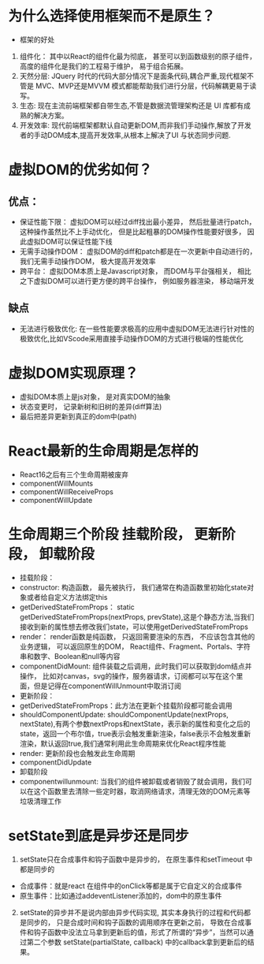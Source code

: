 # 为什么选择使用框架而不是原生？
- 框架的好处
1. 组件化： 其中以React的组件化最为彻底， 甚至可以到函数级别的原子组件， 高度的组件化是我们的工程易于维护， 易于组合拓展。
2. 天然分层: JQuery 时代的代码大部分情况下是面条代码,耦合严重,现代框架不管是 MVC、MVP还是MVVM 模式都能帮助我们进行分层，代码解耦更易于读写。
3. 生态: 现在主流前端框架都自带生态,不管是数据流管理架构还是 UI 库都有成熟的解决方案。
4. 开发效率: 现代前端框架都默认自动更新DOM,而非我们手动操作,解放了开发者的手动DOM成本,提高开发效率,从根本上解决了UI 与状态同步问题.


# 虚拟DOM的优劣如何？
## 优点：
- 保证性能下限： 虚拟DOM可以经过diff找出最小差异， 然后批量进行patch， 这种操作虽然比不上手动优化， 但是比起粗暴的DOM操作性能要好很多， 因此虚拟DOM可以保证性能下线
- 无需手动操作DOM： 虚拟DOM的diff和patch都是在一次更新中自动进行的，我们无需手动操作DOM， 极大提高开发效率
- 跨平台： 虚拟DOM本质上是Javascript对象， 而DOM与平台强相关， 相比之下虚拟DOM可以进行更方便的跨平台操作， 例如服务器渲染， 移动端开发
## 缺点
- 无法进行极致优化: 在一些性能要求极高的应用中虚拟DOM无法进行针对性的极致优化,比如VScode采用直接手动操作DOM的方式进行极端的性能优化
# 虚拟DOM实现原理？
- 虚拟DOM本质上是js对象， 是对真实DOM的抽象
- 状态变更时， 记录新树和旧树的差异(diff算法)
- 最后把差异更新到真正的dom中(path)
# React最新的生命周期是怎样的
- React16之后有三个生命周期被废弃
- componentWillMounts
- componentWillReceiveProps
- componentWillUpdate
# 生命周期三个阶段 挂载阶段， 更新阶段， 卸载阶段
- 挂载阶段：
-  constructor: 构造函数， 最先被执行， 我们通常在构造函数里初始化state对象或者给自定义方法绑定this
- getDerivedStateFromProps： static getDerivedStateFromProps(nextProps, prevState),这是个静态方法,当我们接收到新的属性想去修改我们state，可以使用getDerivedStateFromProps
- render： render函数是纯函数， 只返回需要渲染的东西， 不应该包含其他的业务逻辑， 可以返回原生的DOM， React组件、Fragment、Portals、字符串和数字、Boolean和null等内容
- componentDidMount: 组件装载之后调用，此时我们可以获取到dom结点并操作， 比如对canvas，svg的操作，服务器请求，订阅都可以写在这个里面，但是记得在componentWillUnmount中取消订阅
- 更新阶段：
- getDerivedStateFromProps：此方法在更新个挂载阶段都可能会调用
- shouldComponentUpdate: shouldComponentUpdate(nextProps, nextState),有两个参数nextProps和nextState，表示新的属性和变化之后的state，返回一个布尔值，true表示会触发重新渲染，false表示不会触发重新渲染，默认返回true,我们通常利用此生命周期来优化React程序性能
- render: 更新阶段也会触发此生命周期
- componentDidUpdate
- 卸载阶段
- componentwillunmount: 当我们的组件被卸载或者销毁了就会调用，我们可以在这个函数里去清除一些定时器，取消网络请求，清理无效的DOM元素等垃圾清理工作
# setState到底是异步还是同步
1. setState只在合成事件和钩子函数中是异步的， 在原生事件和setTimeout 中都是同步的
- 合成事件：就是react 在组件中的onClick等都是属于它自定义的合成事件
- 原生事件：比如通过addeventListener添加的，dom中的原生事件
2. setState的异步并不是说内部由异步代码实现, 其实本身执行的过程和代码都是同步的， 只是合成时间和钩子函数的调用顺序在更新之前， 导致在合成事件和钩子函数中没法立马拿到更新后的值，形式了所谓的“异步”，当然可以通过第二个参数 setState(partialState, callback) 中的callback拿到更新后的结果。
